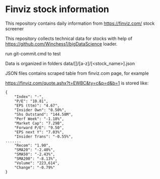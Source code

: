 # Finviz stock information

This repository contains daily information from https://finviz.com/ stock screener

This repository collects technical data for stocks with help of https://github.com/Winchess1/bigDataScience loader.

run git-commit.cmd to test

Data is organized in folders
data/[<date>]/[a-z]/[<stock_name>].json

JSON files contains scraped table from finviz.com page, for example

https://finviz.com/quote.ashx?t=EWBC&ty=c&p=d&b=1
is stored like:

```
{
    "Index": "-",
    "P/E": "10.81",
    "EPS (ttm)": "4.67",
    "Insider Own": "0.50%",
    "Shs Outstand": "144.58M",
    "Perf Week": "-1.18%",
    "Market Cap": "7.29B",
    "Forward P/E": "9.50",
    "EPS next Y": "7.03%",
    "Insider Trans": "-0.55%",
.......    
    "Recom": "1.90",
    "SMA20": "-2.40%",
    "SMA50": "-2.43%",
    "SMA200": "-8.13%",
    "Volume": "223,614",
    "Change": "-0.79%"
}
```
